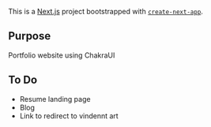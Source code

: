 This is a [Next.js](https://nextjs.org/) project bootstrapped with [`create-next-app`](https://github.com/vercel/next.js/tree/canary/packages/create-next-app).

## Purpose

Portfolio website using ChakraUI

## To Do

- Resume landing page
- Blog
- Link to redirect to vindennt art
